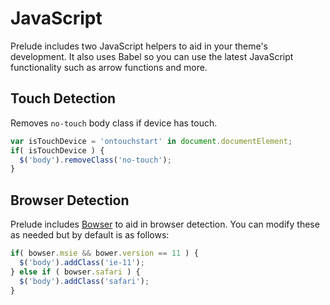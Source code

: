 # JavaScript
Prelude includes two JavaScript helpers to aid in your theme's development. It also uses Babel so you can use the latest JavaScript functionality such as arrow functions and more. 

## Touch Detection
Removes `no-touch` body class if device has touch.

```js
var isTouchDevice = 'ontouchstart' in document.documentElement;
if( isTouchDevice ) {
  $('body').removeClass('no-touch');
}
```

## Browser Detection
Prelude includes [Bowser](https://github.com/lancedikson/bowser) to aid in
browser detection. You can modify these as needed but by default is as follows:

```js
if( bowser.msie && bower.version == 11 ) {
  $('body').addClass('ie-11');
} else if ( bowser.safari ) {
  $('body').addClass('safari');
}
```
